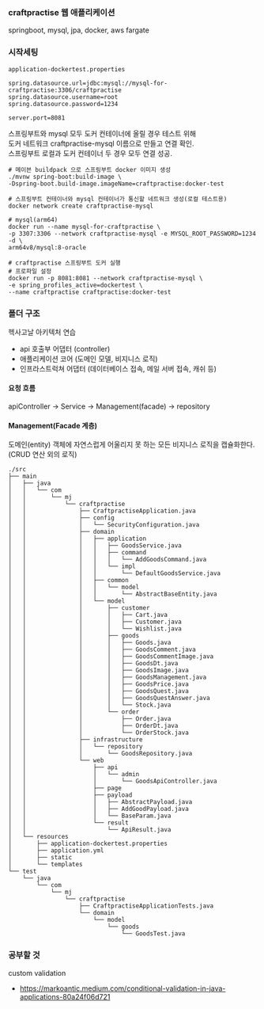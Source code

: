 ### craftpractise 웹 애플리케이션
springboot, mysql, jpa, docker, aws fargate

### 시작세팅
`application-dockertest.properties`
```properties
spring.datasource.url=jdbc:mysql://mysql-for-craftpractise:3306/craftpractise
spring.datasource.username=root
spring.datasource.password=1234

server.port=8081
```
스프링부트와 mysql 모두 도커 컨테이너에 올릴 경우 테스트 위해  
도커 네트워크 craftpractise-mysql 이름으로 만들고 연결 확인.  
스프링부트 로컬과 도커 컨테이너 두 경우 모두 연결 성공.  

```shell
# 메이븐 buildpack 으로 스프링부트 docker 이미지 생성
./mvnw spring-boot:build-image \
-Dspring-boot.build-image.imageName=craftpractise:docker-test

# 스프링부트 컨테이너와 mysql 컨테이너가 통신할 네트워크 생성(로컬 테스트용)
docker network create craftpractise-mysql

# mysql(arm64)
docker run --name mysql-for-craftpractise \
-p 3307:3306 --network craftpractise-mysql -e MYSQL_ROOT_PASSWORD=1234 -d \
arm64v8/mysql:8-oracle

# craftpractise 스프링부트 도커 실행
# 프로파일 설정
docker run -p 8081:8081 --network craftpractise-mysql \
-e spring_profiles_active=dockertest \
--name craftpractise craftpractise:docker-test
```

### 폴더 구조
헥사고날 아키텍처 연습

- api 호출부 어댑터 (controller)
- 애플리케이션 코어 (도메인 모델, 비지니스 로직)
- 인프라스트럭쳐 어댑터 (데이터베이스 접속, 메일 서버 접속, 캐쉬 등)

#### 요청 흐름  
apiController -> Service -> Management(facade) -> repository  
#### Management(Facade 계층)
도메인(entity) 객체에 자연스럽게 어울리지 못 하는 모든 비지니스 로직을 캡슐화한다. (CRUD 연산 외의 로직)

```shell
./src
├── main
│   ├── java
│   │   └── com
│   │       └── mj
│   │           └── craftpractise
│   │               ├── CraftpractiseApplication.java
│   │               ├── config
│   │               │   └── SecurityConfiguration.java
│   │               ├── domain
│   │               │   ├── application
│   │               │   │   ├── GoodsService.java
│   │               │   │   ├── command
│   │               │   │   │   └── AddGoodsCommand.java
│   │               │   │   └── impl
│   │               │   │       └── DefaultGoodsService.java
│   │               │   ├── common
│   │               │   │   └── model
│   │               │   │       └── AbstractBaseEntity.java
│   │               │   └── model
│   │               │       ├── customer
│   │               │       │   ├── Cart.java
│   │               │       │   ├── Customer.java
│   │               │       │   └── Wishlist.java
│   │               │       ├── goods
│   │               │       │   ├── Goods.java
│   │               │       │   ├── GoodsComment.java
│   │               │       │   ├── GoodsCommentImage.java
│   │               │       │   ├── GoodsDt.java
│   │               │       │   ├── GoodsImage.java
│   │               │       │   ├── GoodsManagement.java
│   │               │       │   ├── GoodsPrice.java
│   │               │       │   ├── GoodsQuest.java
│   │               │       │   ├── GoodsQuestAnswer.java
│   │               │       │   └── Stock.java
│   │               │       └── order
│   │               │           ├── Order.java
│   │               │           ├── OrderDt.java
│   │               │           └── OrderStock.java
│   │               ├── infrastructure
│   │               │   └── repository
│   │               │       └── GoodsRepository.java
│   │               └── web
│   │                   ├── api
│   │                   │   └── admin
│   │                   │       └── GoodsApiController.java
│   │                   ├── page
│   │                   ├── payload
│   │                   │   ├── AbstractPayload.java
│   │                   │   ├── AddGoodPayload.java
│   │                   │   └── BaseParam.java
│   │                   └── result
│   │                       └── ApiResult.java
│   └── resources
│       ├── application-dockertest.properties
│       ├── application.yml
│       ├── static
│       └── templates
└── test
    └── java
        └── com
            └── mj
                └── craftpractise
                    ├── CraftpractiseApplicationTests.java
                    └── domain
                        └── model
                            └── goods
                                └── GoodsTest.java
```

### 공부할 것
custom validation
- https://markoantic.medium.com/conditional-validation-in-java-applications-80a24f06d721
